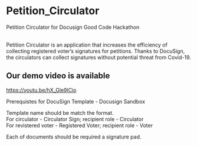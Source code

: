 # Petition_Circulator
Petition Circulator for Docusign Good Code Hackathon

<br>
Petition Circulator is an application that increases the efficiency of collecting registered voter’s signatures for petitions. Thanks to DocuSign, the circulators can collect signatures without potential threat from Covid-19.

<h2>Our demo video is available</h2>
<a href="https://youtu.be/hX_Gle9lCio">https://youtu.be/hX_Gle9lCio</a>


<p>
Prerequistes for DocuSign Template - Docusign Sandbox 

Template name should be match the format.<br>
For circulator - Circulator Sign; recipient role - Circulator<br>
For revistered voter - Registered Voter; recipient role - Voter<br>

Each of documents should be required a signature pad.
</p>
